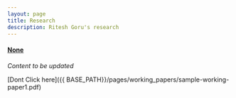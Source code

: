 ```yaml
---
layout: page
title: Research
description: Ritesh Goru's research
---
```




#### <u>None</u>
*Content to be updated*

[Dont Click here]({{ BASE_PATH}}/pages/working_papers/sample-working-paper1.pdf)


<!-- Note: this is how to write a comment in HTML. Everything in here won't show up on your webpage.-->

<!--
To increase the size of the title, use fewer # in front of the paper title.
To decrease the size of the title, use more #. 
To remove the italics, remove the * before and after the description
To remove the underline from the title, remove the <u> tags (<u> and </u>)
-->